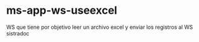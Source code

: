 # ms-app-ws-useexcel
WS que tiene por objetivo leer un archivo excel y enviar los registros al WS sistradoc
